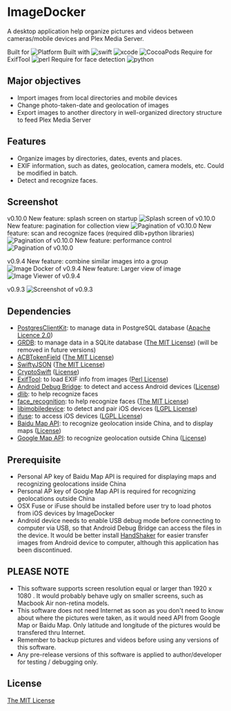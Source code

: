 # ImageDocker

A desktop application help organize pictures and videos between cameras/mobile devices and Plex Media Server.

Built for  ![Platform](https://img.shields.io/badge/platforms-macOS%2013%20Ventura+-ff7711.svg)
Built with ![swift](https://img.shields.io/badge/Swift-5-blue) ![xcode](https://img.shields.io/badge/Xcode-14.3-blue) ![CocoaPods](https://img.shields.io/badge/CocoaPods-1.12.1-blue)
Require for ExifTool       ![perl](https://img.shields.io/badge/Perl-5.18-blue)
Require for face detection ![python](https://img.shields.io/badge/Python-3.7+-blue)


## Major objectives

- Import images from local directories and mobile devices
- Change photo-taken-date and geolocation of images
- Export images to another directory in well-organized directory structure to feed Plex Media Server

## Features

- Organize images by directories, dates, events and places.
- EXIF information, such as dates, geolocation, camera models, etc. Could be modified in batch.
- Detect and recognize faces.

## Screenshot
v0.10.0
New feature: splash screen on startup
![Splash screen of v0.10.0](Screenshots/Screenshot_v0.10.0_1.png)
New feature: pagination for collection view
![Pagination of v0.10.0](Screenshots/Screenshot_v0.10.0_2.png)
New feature: scan and recognize faces (required dlib+python libraries)
![Pagination of v0.10.0](Screenshots/Screenshot_v0.10.0_3.png)
New feature: performance control
![Pagination of v0.10.0](Screenshots/Screenshot_v0.10.0_4.png)


v0.9.4
New feature: combine similar images into a group
![Image Docker of v0.9.4](Screenshots/Screenshot_v0.9.4_1.png)
New feature: Larger view of image
![Image Viewer of v0.9.4](Screenshots/Screenshot_v0.9.4_2.png)

v0.9.3
![Screenshot of v0.9.3](Screenshots/Screenshot_v0.9.3.png)

## Dependencies

- [PostgresClientKit](https://github.com/codewinsdotcom/PostgresClientKit): to manage data in PostgreSQL database ([Apache Licence 2.0](https://github.com/codewinsdotcom/PostgresClientKit/blob/master/LICENSE))
- [GRDB](https://github.com/groue/GRDB.swift): to manage data in a SQLite database ([The MIT License](https://github.com/groue/GRDB.swift/blob/master/LICENSE)) (will be removed in future versions)
- [ACBTokenField](https://github.com/akhilcb/ACBTokenField) ([The MIT License](https://github.com/akhilcb/ACBTokenField/blob/master/LICENSE))
- [SwiftyJSON](https://github.com/SwiftyJSON/SwiftyJSON) ([The MIT License](https://github.com/SwiftyJSON/SwiftyJSON/blob/master/LICENSE))
- [CryptoSwift](https://github.com/krzyzanowskim/CryptoSwift) ([License](https://github.com/krzyzanowskim/CryptoSwift/blob/master/LICENSE))
- [ExifTool](https://www.sno.phy.queensu.ca/~phil/exiftool/): to load EXIF info from images ([Perl License](https://www.sno.phy.queensu.ca/~phil/exiftool/#license))
- [Android Debug Bridge](https://developer.android.com/studio/command-line/adb): to detect and access Android devices ([License](https://developer.android.com/license))
- [dlib](https://github.com/davisking/dlib): to help recognize faces
- [face_recognition](https://github.com/ageitgey/face_recognition): to help recognize faces ([The MIT License](https://github.com/ageitgey/face_recognition/blob/master/LICENSE))
- [libimobiledevice](https://github.com/libimobiledevice/libimobiledevice): to detect and pair iOS devices ([LGPL License](https://github.com/libimobiledevice/libimobiledevice/blob/master/COPYING))
- [ifuse](https://github.com/libimobiledevice/ifuse): to access iOS devices ([LGPL License](https://github.com/libimobiledevice/ifuse/blob/master/COPYING))
- [Baidu Map API](http://lbsyun.baidu.com): to recognize geolocation inside China, and to display maps ([License](http://lbsyun.baidu.com/index.php?title=open/law))
- [Google Map API](https://developers.google.com/maps/documentation/): to recognize geolocation outside China ([License](https://developers.google.com/terms/site-policies))

## Prerequisite

- Personal AP key of Baidu Map API is required for displaying maps and recognizing geolocations inside China
- Personal AP key of Google Map API is required for recognizing geolocations outside China
- OSX Fuse or iFuse should be installed before user try to load photos from iOS devices by ImageDocker
- Android device needs to enable USB debug mode before connecting to computer via USB, so that Android Debug Bridge can access the files in the device. It would be better install [HandShaker](https://formulae.brew.sh/cask/handshaker) for easier transfer images from Android device to computer, although this application has been discontinued.

## PLEASE NOTE

- This software supports screen resolution equal or larger than 1920 x 1080 . It would probably behave ugly on smaller screens, such as Macbook Air non-retina models.
- This software does not need Internet as soon as you don't need to know about where the pictures were taken, as it would need API from Google Map or Baidu Map. Only latitude and longitude of the pictures would be transfered thru Internet.
- Remember to backup pictures and videos before using any versions of this software.
- Any pre-release versions of this software is applied to author/developer for testing / debugging only.

## License

[The MIT License](LICENSE)
